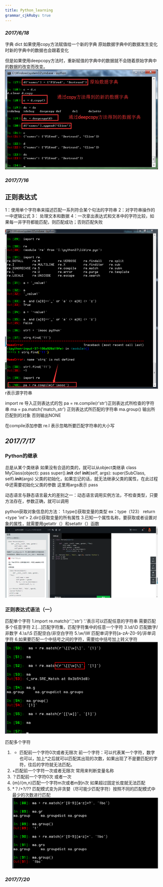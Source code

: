 ```yaml
---
title: Python_learning  
grammar_cjkRuby: true
---
```

### *2017/6/18*
字典 dict 如果使用copy方法赋值给一个新的字典
原始数据字典中的数据发生变化时新的字典中的数据也会跟着变化

但是如果使用deepcopy方法时，重新赋值的字典中的数据就不会随着原始字典中的数据的改变而改变。
![enter description here][1]


  
  ### *2017/7/16*
  ## 正则表达式
  1：使用单个字符串来描述匹配一系列符合某个句法的字符串
  2：对字符串操作的一中逻辑公式
  3： 处理文本和数据
  4：一次拿出表达式和文本中的字符比较，如果每一非字符都能匹配，则匹配成功；否则匹配失败
  
  ![enter description here][2]
  r表示源字符串
  
  import re 导入正则表达式的包
  pa = re.compile(r'str')正则表达式所检查的字符串
  ma = pa.match('match_str') 正则表达式所匹配的字符串
  ma.group() 输出所匹配到的对象 否则输出NONE
  
  在compile添加参数 re.I 表示忽略所要匹配字符串的大小写
  
  ## *2017/7/17*
  
  ### Python的继承
  总是从某个类继承 如果没有合适的类的，就可以从object类继承
  class MyClass(object):
  	pass
  super().__init__
  def __init__(self, args):
  	super(SubClass, self).__init__(args) 父类的初始化，如果忘记的话，就无法继承父类的属性，在此过程中还需要初始化父类的参数 这里用args表示
	pass
	
 
  动态语言与静态语言最大的差别之一：动态语言调用实例方法，不检查类型，只要方法存在，参数正确，就可以调用
  
  python获取对象信息的方法：
  1.type()获取变量的类型
  ex：type（123） return <type 'int'>
  2.dir()获取变量的所有属性
  3.已知一个属性名称，要获取或者设置对象的属性，就需要用getattr（）和setattr（）函数
  ![enter description here][3]

### 正则表达式语法（一）
匹配单个字符
1.import re.match(r'.','str') '.'表示可以匹配任意的字符串
需要匹配多个任意字符
2.[...]匹配字符集，匹配字符集中的任意一个字符
3.\d/\D 匹配数字/非数字
4.\s/\S 匹配空白/非空白字符
5.\w/\W 匹配单词字符[a-zA-Z0-9]/非单词字符
6.如果要匹配一个中括号之间的字符，需要给中括号加上转义字符
![enter description here][4]

匹配多个字符
1. * 匹配前一个字符0次或者无限次 前一个字符：可以代表某一个字符，数字也可以，加上*之后就可以匹配其出现的次数，如果出现了不是要匹配的字符，往后的字符就无法匹配。
2. +匹配前一个字符一次或者无限次 常用来判断变量名称
3. ？匹配前一个字符0次 或者一次
4. {m}/{m,n}匹配一个字符m次或者m到n次 如果超过固定长度就无法匹配
5. *？/+?/?? 匹配模式变为非贪婪（尽可能少匹配字符）按照不同的匹配模式中最少的次数进行匹配
 ![enter description here][5]


### *2017/7/20*



  [1]: ./images/1497757118434.jpg "1497757118434.jpg"
  [2]: ./images/1500174337526.jpg "1500174337526.jpg"
  [3]: ./images/1500281317537.jpg "1500281317537.jpg"
  [4]: ./images/1500283074368.jpg "1500283074368.jpg"
  [5]: ./images/1500284562966.jpg "1500284562966.jpg"